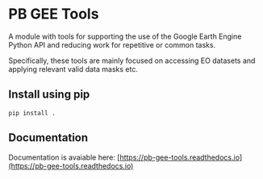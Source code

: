 # PB GEE Tools

A module with tools for supporting the use of the Google Earth Engine Python API and reducing work for repetitive or common tasks.

Specifically, these tools are mainly focused on accessing EO datasets and applying relevant valid data masks etc. 

## Install using pip

`pip install .`

## Documentation

Documentation is avaiable here: [https://pb-gee-tools.readthedocs.io](https://pb-gee-tools.readthedocs.io)
